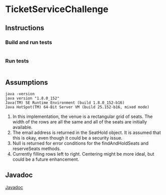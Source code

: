 # TicketServiceChallenge

## Instructions

### Build and run tests

```
```

### Run tests

```
```

## Assumptions

```
java -version
java version "1.8.0_152"
Java(TM) SE Runtime Environment (build 1.8.0_152-b16)
Java HotSpot(TM) 64-Bit Server VM (build 25.152-b16, mixed mode)
```

1. In this implementation, the venue is a rectangular grid of seats. The width of the rows are all the same and all of the seats are initially available.
1. The email address is returned in the SeatHold object. It is assumed that this is okay, even though it could be a security issue.
1. Null is returned for error conditions for the findAndHoldSeats and reserveSeats methods.
1. Currently filling rows left to right. Centering might be more ideal, but could be a future enhancement.

## Javadoc

[Javadoc](http://htmlpreview.github.io/?https://github.com/mgove131/TicketServiceChallenge/blob/master/build/docs/javadoc/index.html)